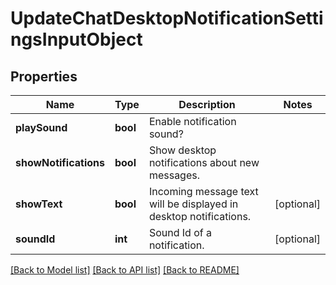 # UpdateChatDesktopNotificationSettingsInputObject

## Properties
Name | Type | Description | Notes
------------ | ------------- | ------------- | -------------
**playSound** | **bool** | Enable notification sound? | 
**showNotifications** | **bool** | Show desktop notifications about new messages. | 
**showText** | **bool** | Incoming message text will be displayed in desktop notifications. | [optional] 
**soundId** | **int** | Sound Id of a notification. | [optional] 

[[Back to Model list]](../README.md#documentation-for-models) [[Back to API list]](../README.md#documentation-for-api-endpoints) [[Back to README]](../README.md)


